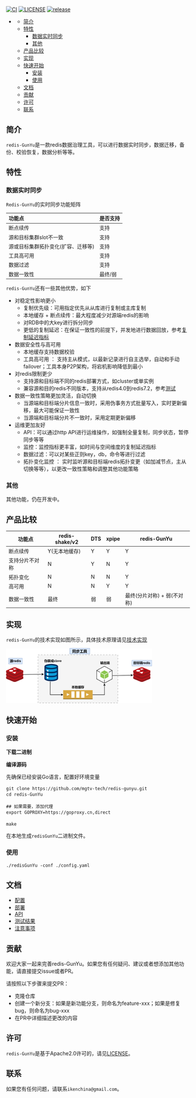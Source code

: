 # 

[![CI](https://github.com/mgtv-tech/redis-GunYu/workflows/goci/badge.svg)](https://github.com/mgtv-tech/redis-GunYu/actions/workflows/goci.yml)
[![LICENSE](https://img.shields.io/badge/License-Apache%202.0-blue.svg)](https://github.com/mgtv-tech/redis-GunYu/blob/master/LICENSE)
[![release](https://img.shields.io/github/release/mgtv-tech/redis-GunYu)](https://github.com/mgtv-tech/redis-GunYu/releases)


- [](#)
  - [简介](#简介)
  - [特性](#特性)
    - [数据实时同步](#数据实时同步)
    - [其他](#其他)
  - [产品比较](#产品比较)
  - [实现](#实现)
  - [快速开始](#快速开始)
    - [安装](#安装)
    - [使用](#使用)
  - [文档](#文档)
  - [贡献](#贡献)
  - [许可](#许可)
  - [联系](#联系)



## 简介

`redis-GunYu`是一款redis数据治理工具，可以进行数据实时同步，数据迁移，备份、校验恢复，数据分析等等。




## 特性



### 数据实时同步

`Redis-GunYu`的实时同步功能矩阵

|  功能点  |  是否支持  |
| :- | :- |
|  断点续传  |  支持  | 
|  源和目标集群slot不一致  |  支持  | 
|  源或目标集群拓扑变化(扩容、迁移等)  |  支持  | 
|  工具高可用  |  支持  | 
|  数据过滤 |  支持  |
|  数据一致性  |  最终/弱  | 


`redis-GunYu`还有一些其他优势，如下
- 对稳定性影响更小
  - 复制优先级：可用指定优先从从库进行复制或主库复制
  - 本地缓存 + 断点续传：最大程度减少对源端redis的影响
  - 对RDB中的大key进行拆分同步
  - 更低的复制延迟：在保证一致性的前提下，并发地进行数据回放，参考[复制延迟指标](docs/deployment_zh.md#监控)
- 数据安全性与高可用
  - 本地缓存支持数据校验
  - 工具高可用 ： 支持主从模式，以最新记录进行自主选举，自动和手动failover；工具本身P2P架构，将宕机影响降低到最小
- 对redis限制更少
  - 支持源和目标端不同的redis部署方式，如cluster或单实例
  - 兼容源和目的redis不同版本，支持从redis4.0到redis7.2，参考[测试](docs/test_zh.md#版本兼容测试)
- 数据一致性策略更加灵活，自动切换
  - 当源端和目标端分片信息一致时，采用伪事务方式批量写入，实时更新偏移，最大可能保证一致性
  - 当源端和目标端分片不一致时，采用定期更新偏移
- 运维更加友好
  - API：可以通过http API进行运维操作，如强制全量复制，同步状态，暂停同步等等
  - 监控：监控指标更丰富，如时间与空间维度的复制延迟指标
  - 数据过滤：可以对某些正则key，db，命令等进行过滤
  - 拓扑变化监控 ： 实时监听源和目标端redis拓扑变更（如加减节点，主从切换等等），以更改一致性策略和调整其他功能策略



### 其他

其他功能，仍在开发中。



## 产品比较

功能点 | redis-shake/v2 |  DTS | xpipe | redis-GunYu
-- | -- | -- | -- | -- 
断点续传 | Y(无本地缓存)  | Y | Y | Y
支持分片不对称 | N | Y | N | Y
拓扑变化 | N |  N | N | Y
高可用 | N |  N | Y | Y
数据一致性 | 最终 |  弱 | 弱 | 最终(分片对称) + 弱(不对称)




## 实现

`redis-GunYu`的技术实现如图所示，具体技术原理请见[技术实现](docs/tech.md)

<img src="docs/imgs/sync.png" width = "400" height = "150" alt="架构图" align=center />



## 快速开始

### 安装

**下载二进制**



**编译源码**

先确保已经安装Go语言，配置好环境变量

```
git clone https://github.com/mgtv-tech/redis-gunyu.git
cd redis-GunYu

## 如果需要，添加代理
export GOPROXY=https://goproxy.cn,direct

make
```
在本地生成`redisGunYu`二进制文件。


### 使用

```
./redisGunYu -conf ./config.yaml
```


## 文档

- [配置](docs/configuration_zh.md)
- [部署](docs/deployment_zh.md)
- [API](docs/API_zh.md)
- [测试结果](docs/test_zh.md)
- [注意事项](docs/attentions_zh.md)




## 贡献

欢迎大家一起来完善redis-GunYu。如果您有任何疑问、建议或者想添加其他功能，请直接提交issue或者PR。

请按照以下步骤来提交PR：
- 克隆仓库
- 创建一个新分支：如果是新功能分支，则命名为feature-xxx；如果是修复bug，则命名为bug-xxx
- 在PR中详细描述更改的内容


## 许可

`redis-GunYu`是基于Apache2.0许可的，请见[LICENSE](LICENSE)。


## 联系

如果您有任何问题，请联系`ikenchina@gmail.com`。
